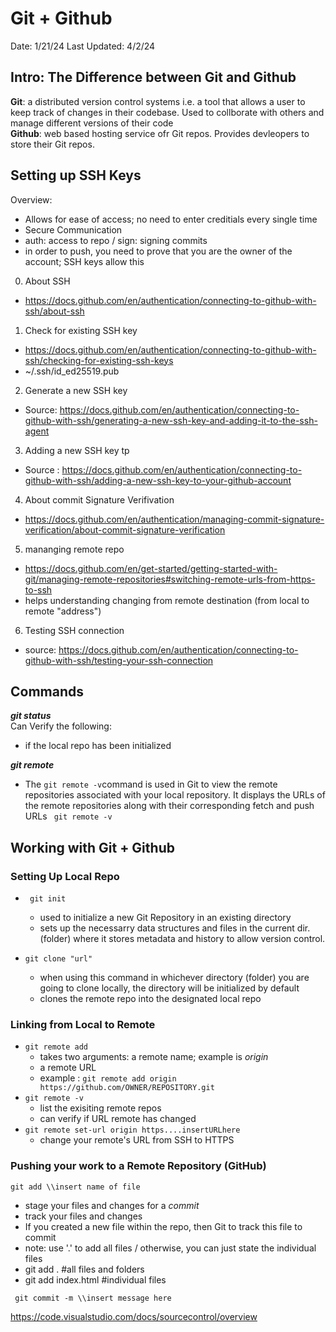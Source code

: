  # Git + Github
Date:  1/21/24 
Last Updated: 4/2/24

## Intro: The Difference between Git and Github
**Git**: a distributed version control systems i.e. a tool that allows a user to keep track of changes in their codebase. Used to collborate with others and manage different versions of their code <br>
**Github**: web based hosting service ofr Git repos. Provides devleopers to store their Git repos. 

## Setting up SSH Keys 
Overview: 
- Allows for ease of access; no need to enter creditials every single time
- Secure Communication
- auth: access to repo / sign: signing commits
- in order to push, you need to prove that you are the owner of the account; SSH keys allow this 
  
0. About SSH
  - https://docs.github.com/en/authentication/connecting-to-github-with-ssh/about-ssh 

1. Check for existing SSH key
- https://docs.github.com/en/authentication/connecting-to-github-with-ssh/checking-for-existing-ssh-keys
- ~/.ssh/id_ed25519.pub 

2. Generate a new SSH key
  - Source: https://docs.github.com/en/authentication/connecting-to-github-with-ssh/generating-a-new-ssh-key-and-adding-it-to-the-ssh-agent

3. Adding a new SSH key tp 
  - Source : https://docs.github.com/en/authentication/connecting-to-github-with-ssh/adding-a-new-ssh-key-to-your-github-account

4. About commit Signature Verifivation
- https://docs.github.com/en/authentication/managing-commit-signature-verification/about-commit-signature-verification

5. mananging remote repo
- https://docs.github.com/en/get-started/getting-started-with-git/managing-remote-repositories#switching-remote-urls-from-https-to-ssh
- helps understanding changing from remote destination (from local to remote "address")
6. Testing SSH connection
  - source: https://docs.github.com/en/authentication/connecting-to-github-with-ssh/testing-your-ssh-connection 

## Commands 
_**git status**_<br> 
Can Verify the following: 
- if the local repo has been initialized

_**git remote**_ <br>
- The ```git remote -v```command is used in Git to view the remote repositories associated with your local repository. It displays the URLs of the remote repositories along with their corresponding fetch and push URLs
``` git remote -v``` 

## Working with Git + Github
### Setting Up Local Repo 
- ``` git init```
   - used to initialize a new Git Repository in an existing directory
   - sets up the necessarry data structures and files in the current dir. (folder) where it stores metadata and history to allow version control.

- ```git clone "url"```
  - when using this command in whichever directory (folder) you are going to clone locally, the directory will be initialized by default
  - clones the remote repo into the designated local repo 
     
### Linking from Local to Remote
- ```git remote add```
  - takes two arguments: a remote name; example is _origin_
  - a remote URL
  - example : ```git remote add origin https://github.com/OWNER/REPOSITORY.git```
- ```git remote -v```
  - list the exisiting remote repos
  - can verify if URL remote has changed 
- ```git remote set-url origin https....insertURLhere```
  - change your remote's URL from SSH to HTTPS
    
### Pushing your work to a Remote Repository (GitHub) 
``` git add \\insert name of file ```
- stage your files and changes for a _commit_
- track your files and changes
- If you created a new file within the repo, then Git to track this file to commit
-	note: use '.'  to add all files / otherwise, you can just state the individual files
  - git add . #all files and folders
  -  git add index.html #individual files

``` git commit -m \\insert message here```



https://code.visualstudio.com/docs/sourcecontrol/overview
